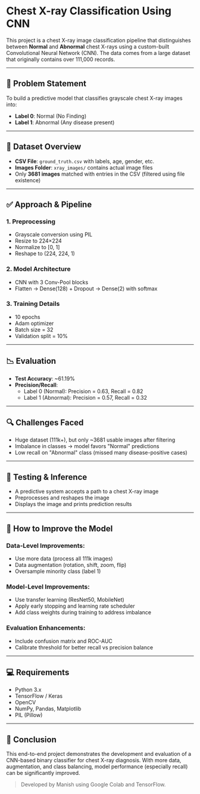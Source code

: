 # Chest X-ray Classification Using CNN

This project is a chest X-ray image classification pipeline that distinguishes between **Normal** and **Abnormal** chest X-rays using a custom-built Convolutional Neural Network (CNN). The data comes from a large dataset that originally contains over 111,000 records.

---

## 🧠 Problem Statement

To build a predictive model that classifies grayscale chest X-ray images into:
- **Label 0**: Normal (No Finding)
- **Label 1**: Abnormal (Any disease present)

---

## 📁 Dataset Overview

- **CSV File**: `ground_truth.csv` with labels, age, gender, etc.
- **Images Folder**: `xray_images/` contains actual image files
- Only **3681 images** matched with entries in the CSV (filtered using file existence)

---

## ✅ Approach & Pipeline

### 1. **Preprocessing**
- Grayscale conversion using PIL
- Resize to 224×224
- Normalize to [0, 1]
- Reshape to (224, 224, 1)

### 2. **Model Architecture**
- CNN with 3 Conv-Pool blocks
- Flatten → Dense(128) + Dropout → Dense(2) with softmax

### 3. **Training Details**
- 10 epochs
- Adam optimizer
- Batch size = 32
- Validation split = 10%

---

## 📉 Evaluation

- **Test Accuracy**: ~61.19%
- **Precision/Recall**:
  - Label 0 (Normal): Precision = 0.63, Recall = 0.82
  - Label 1 (Abnormal): Precision = 0.57, Recall = 0.32

---

## 🔍 Challenges Faced

- Huge dataset (111k+), but only ~3681 usable images after filtering
- Imbalance in classes → model favors "Normal" predictions
- Low recall on "Abnormal" class (missed many disease-positive cases)

---

## 🧪 Testing & Inference

- A predictive system accepts a path to a chest X-ray image
- Preprocesses and reshapes the image
- Displays the image and prints prediction results

---

## 🔧 How to Improve the Model

### Data-Level Improvements:
- Use more data (process all 111k images)
- Data augmentation (rotation, shift, zoom, flip)
- Oversample minority class (label 1)

### Model-Level Improvements:
- Use transfer learning (ResNet50, MobileNet)
- Apply early stopping and learning rate scheduler
- Add class weights during training to address imbalance

### Evaluation Enhancements:
- Include confusion matrix and ROC-AUC
- Calibrate threshold for better recall vs precision balance

---

## 💻 Requirements

- Python 3.x
- TensorFlow / Keras
- OpenCV
- NumPy, Pandas, Matplotlib
- PIL (Pillow)

---

## 📌 Conclusion

This end-to-end project demonstrates the development and evaluation of a CNN-based binary classifier for chest X-ray diagnosis. With more data, augmentation, and class balancing, model performance (especially recall) can be significantly improved.

> Developed by Manish using Google Colab and TensorFlow.


